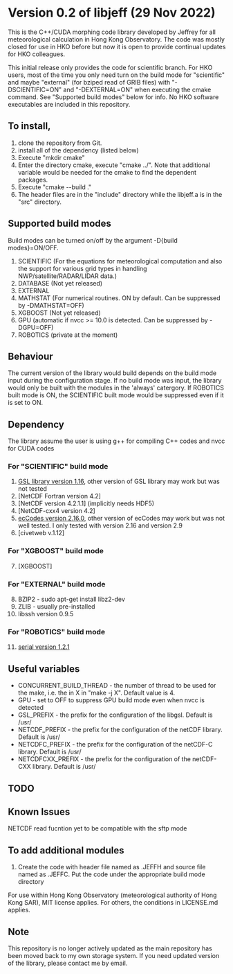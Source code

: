 # Version 0.2 of libjeff (29 Nov 2022)

This is the C++/CUDA morphing code library developed by Jeffrey for all meteorological calculation in Hong Kong Observatory. The code was mostly closed for use in HKO before but now it is open to provide continual updates for HKO colleagues.

This initial release only provides the code for scientific branch. For HKO users, most of the time you only need turn on the build mode for "scientific" and maybe "external" (for bziped read of GRIB files) with "-DSCIENTIFIC=ON" and "-DEXTERNAL=ON" when executing the cmake command.  See "Supported build modes" below for info.  No HKO software executables are included in this repository. 

## To install,
1. clone the repository from Git.
2. install all of the dependency (listed below)
3. Execute "mkdir cmake"
4. Enter the directory cmake, execute "cmake ../".  Note that additional variable would be needed for the cmake to find the dependent packages. 
5. Execute "cmake --build ."
6. The header files are in the "include" directory while the libjeff.a is in the "src" directory. 

## Supported build modes
Build modes can be turned on/off by the argument -D{build modes}=ON/OFF.
1. SCIENTIFIC (For the equations for meteorological computation and also the support for various grid types in handling NWP/satellite/RADAR/LIDAR data.)
2. DATABASE (Not yet released)
3. EXTERNAL
4. MATHSTAT (For numerical routines. ON by default. Can be suppressed by -DMATHSTAT=OFF)
5. XGBOOST (Not yet released)
6. GPU (automatic if nvcc >= 10.0 is detected. Can be suppressed by -DGPU=OFF)
7. ROBOTICS (private at the moment)

## Behaviour
The current version of the library would build depends on the build mode input during the configuration stage.  If no build mode was input, the library would only be built with the modules in the 'always' catergory. If ROBOTICS built mode is ON, the SCIENTIFIC built mode would be suppressed even if it is set to ON.

## Dependency
The library assume the user is using g++ for compiling C++ codes and nvcc for CUDA codes
### For "SCIENTIFIC" build mode
1. [GSL library version 1.16](https://www.gnu.org/software/gsl/), other version of GSL library may work but was not tested
2. [NetCDF Fortran version 4.2]
3. [NetCDF version 4.2.1.1] (implicitly needs HDF5)
4. [NetCDF-cxx4 version 4.2]
5. [ecCodes version 2.16.0](https://confluence.ecmwf.int/display/ECC), other version of ecCodes may work but was not well tested.  I only tested with version 2.16 and version 2.9
6. [civetweb v.1.12]
### For "XGBOOST" build mode
7. [XGBOOST] 
### For "EXTERNAL" build mode
8. BZIP2 - sudo apt-get install libz2-dev
9. ZLIB - usually pre-installed
10. libssh version 0.9.5
### For "ROBOTICS" build mode
11. [serial version 1.2.1](https://github.com/wjwwood/serial)

## Useful variables
* CONCURRENT_BUILD_THREAD - the number of thread to be used for the make, i.e. the in X in "make -j X". Default value is 4.
* GPU - set to OFF to suppress GPU build mode even when nvcc is detected
* GSL_PREFIX - the prefix for the configuration of the libgsl. Default is /usr/
* NETCDF_PREFIX - the prefix for the configuration of the netCDF library. Default is /usr/
* NETCDFC_PREFIX - the prefix for the configuration of the netCDF-C library. Default is /usr/
* NETCDFCXX_PREFIX - the prefix for the configuration of the netCDF-CXX library. Default is /usr/

## TODO

## Known Issues
NETCDF read fucntion yet to be compatible with the sftp mode

## To add additional modules
1. Create the code with header file named as .JEFFH and source file named as .JEFFC.  Put the code under the appropriate build mode directory

For use within Hong Kong Observatory (meteorological authority of Hong Kong SAR), MIT license applies. For others, the conditions in LICENSE.md applies.

## Note
This repository is no longer actively updated as the main repository has been moved back to my own storage system. If you need updated version of the library, please contact me by email. 
